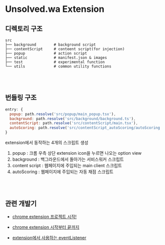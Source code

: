 # Unsolved.wa Extension

## 디렉토리 구조

```shell
src
├── background        # background script
├── contentScript     # conteent script(for injection)
├── popup             # action script
├── static            # manifest.json & images
├── test              # experimental function
└── utils             # common utility functions
```

</br>
</br>

## 번들링 구조

```javascript
entry: {
  popup: path.resolve('src/popup/main_popup.tsx'),
  background: path.resolve('src/background/background.ts'),
  contentScript: path.resolve('src/contentScript/main.tsx'),
  autoScoring: path.resolve('src/contentScript_autoScoring/autoScoring.ts'),
}
```

extension에서 동작하는 4개의 스크립트 생성

1. popup : 크롬 우측 상단 extension icon을 누르면 나오는 option view
2. background : 백그라운드에서 돌아가는 서비스워커 스크립트
3. content script : 웹페이지에 주입되는 main client 스크립트
4. autoScoring : 웹페이지에 주입되는 자동 채점 스크립트

</br>
</br>

## 관련 개발기

- [chrome extension 프로젝트 시작!](https://80000coding.oopy.io/916929f7-401d-4436-aa8b-d6c30359155d)

- [chrome extension 시작부터 끝까지](https://80000coding.oopy.io/34a2083b-c159-4524-b5f2-750d3ab4fbba)

- [extension에서 사용하는 eventListener](https://80000coding.oopy.io/b365ed79-fd40-4806-bf08-7589d007e7c7)

